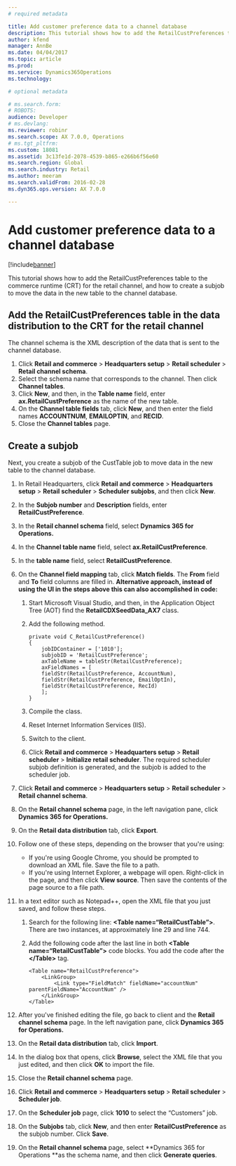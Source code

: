 ```yaml
---
# required metadata

title: Add customer preference data to a channel database
description: This tutorial shows how to add the RetailCustPreferences table to the commerce runtime (CRT) for the retail channel, and how to create a subjob to move the data in the new table to the channel database.
author: kfend
manager: AnnBe
ms.date: 04/04/2017
ms.topic: article
ms.prod: 
ms.service: Dynamics365Operations
ms.technology: 

# optional metadata

# ms.search.form: 
# ROBOTS: 
audience: Developer
# ms.devlang: 
ms.reviewer: robinr
ms.search.scope: AX 7.0.0, Operations
# ms.tgt_pltfrm: 
ms.custom: 18081
ms.assetid: 3c13fe1d-2078-4539-b865-e266b6f56e60
ms.search.region: Global
ms.search.industry: Retail
ms.author: meeram
ms.search.validFrom: 2016-02-28
ms.dyn365.ops.version: AX 7.0.0

---
```


# Add customer preference data to a channel database

[!include[banner](../includes/banner.md)]


This tutorial shows how to add the RetailCustPreferences table to the commerce runtime (CRT) for the retail channel, and how to create a subjob to move the data in the new table to the channel database.

Add the RetailCustPreferences table in the data distribution to the CRT for the retail channel
----------------------------------------------------------------------------------------------

The channel schema is the XML description of the data that is sent to the channel database.

1.  Click **Retail and commerce** &gt; **Headquarters setup** &gt; **Retail scheduler** &gt; **Retail channel schema**.
2.  Select the schema name that corresponds to the channel. Then click **Channel tables**.
3.  Click **New**, and then, in the **Table name** field, enter **ax.RetailCustPreference** as the name of the new table.
4.  On the **Channel table fields** tab, click **New**, and then enter the field names **ACCOUNTNUM**, **EMAILOPTIN**, and **RECID**.
5.  Close the **Channel tables** page.

## Create a subjob
Next, you create a subjob of the CustTable job to move data in the new table to the channel database.

1.  In Retail Headquarters, click **Retail and commerce** &gt; **Headquarters setup** &gt; **Retail scheduler** &gt; **Scheduler subjobs**, and then click **New**.
2.  In the **Subjob number** and **Description** fields, enter **RetailCustPreference**.
3.  In the **Retail channel schema** field, select **Dynamics 365 for Operations.**
4.  In the **Channel table name** field, select **ax.RetailCustPreference**.
5.  In the **table name** field, select **RetailCustPreference**.
6.  On the **Channel field mapping** tab, click **Match fields**. The **From** field and **To** field columns are filled in. **Alternative approach, instead of using the UI in the steps above this can also accomplished in code:**
    1.  Start Microsoft Visual Studio, and then, in the Application Object Tree (AOT) find the **RetailCDXSeedData\_AX7** class.
    2.  Add the following method.

            private void C_RetailCustPreference()
            {
                jobIDContainer = ['1010'];
                subjobID = 'RetailCustPreference';
                axTableName = tableStr(RetailCustPreference);
                axFieldNames = [
                fieldStr(RetailCustPreference, AccountNum),
                fieldStr(RetailCustPreference, EmailOptIn),
                fieldStr(RetailCustPreference, RecId)
                ];
            }

    3.  Compile the class.
    4.  Reset Internet Information Services (IIS).
    5.  Switch to the client.
    6.  Click **Retail and commerce** &gt; **Headquarters setup** &gt; **Retail scheduler** &gt; **Initialize retail scheduler**. The required scheduler subjob definition is generated, and the subjob is added to the scheduler job.

7.  Click **Retail and commerce** &gt; **Headquarters setup** &gt; **Retail scheduler** &gt; **Retail channel schema**.
8.  On the **Retail channel schema** page, in the left navigation pane, click **Dynamics 365 for Operations.**
9.  On the **Retail data distribution** tab, click **Export**.
10. Follow one of these steps, depending on the browser that you're using:
    -   If you're using Google Chrome, you should be prompted to download an XML file. Save the file to a path.
    -   If you're using Internet Explorer, a webpage will open. Right-click in the page, and then click **View source**. Then save the contents of the page source to a file path.

11. In a text editor such as Notepad++, open the XML file that you just saved, and follow these steps.
    1.  Search for the following line: **&lt;Table name=“RetailCustTable”&gt;**. There are two instances, at approximately line 29 and line 744.
    2.  Add the following code after the last line in both **&lt;Table name=“RetailCustTable”&gt;** code blocks. You add the code after the **&lt;/Table&gt;** tag.

            <Table name="RetailCustPreference">
                <LinkGroup>
                    <Link type="FieldMatch" fieldName="accountNum" parentFieldName="AccountNum" />
                </LinkGroup>
            </Table>

12. After you've finished editing the file, go back to client and the **Retail channel schema** page. In the left navigation pane, click **Dynamics 365 for Operations.**
13. On the **Retail data distribution** tab, click **Import**.
14. In the dialog box that opens, click **Browse**, select the XML file that you just edited, and then click **OK** to import the file.
15. Close the **Retail channel schema** page.
16. Click **Retail and commerce** &gt; **Headquarters setup** &gt; **Retail scheduler** &gt; **Scheduler job**.
17. On the **Scheduler job** page, click **1010** to select the “Customers” job.
18. On the **Subjobs** tab, click **New**, and then enter **RetailCustPreference** as the subjob number. Click **Save**.
19. On the **Retail channel schema** page, select **Dynamics 365 for Operations **as the schema name, and then click **Generate queries**.




